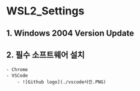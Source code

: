 # WSL2_Settings

## 1. Windows 2004 Version Update
## 2. 필수 소프트웨어 설치
    - Chrome
    - VSCode
        - ![Github logo](./vscode사진.PNG) 
